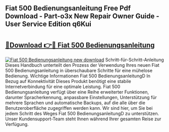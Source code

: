 ## Fiat 500 Bedienungsanleitung Free Pdf Download - Part-o3x New Repair Owner Guide - User Service Edition q6Kui

# <h2><a href="http://df3hsv.blite.top/?on=Fiat+500+Bedienungsanleitung">🔗Download 👉🔴 Fiat 500 Bedienungsanleitung</a></h2>

[![Fiat 500 Bedienungsanleitung new download](https://i.imgur.com/lujVjoI.png)](http://df3hsv.blite.top/?on=Fiat+500+Bedienungsanleitung)
Schritt-für-Schritt-Anleitung Dieses Handbuch unterteilt den Prozess der Verwendung Ihres neuen Fiat 500 Bedienungsanleitung in überschaubare Schritte für eine mühelose Bedienung. Wichtige Informationen Fiat 500 BedienungsanleitungD In Bezug auf Konnektivität Dieses Produkt benötigt eine stabile Internetverbindung für eine optimale Leistung. Fiat 500 Bedienungsanleitung verfügt über eine Reihe erweiterter Funktionen, darunter Spracherkennung, anpassbare Einstellungen, Unterstützung für mehrere Sprachen und automatische Backups, auf die alle über die Benutzeroberfläche zugegriffen werden kann. Wir sind hier, um Sie bei jedem Schritt des Weges Fiat 500 BedienungsanleitungD zu unterstützen. Unser Kundensupport-Team steht Ihnen während Ihrer gesamten Reise zur Verfügung.
